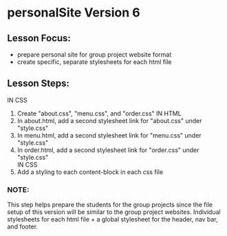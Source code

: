 # personalSite Version 6

## Lesson Focus:
- prepare personal site for group project website format
- create specific, separate stylesheets for each html file

## Lesson Steps:
IN CSS
1. Create "about.css", "menu.css", and "order.css"
IN HTML
2. In about.html, add a second stylesheet link for "about.css" under "style.css"  
3. In menu.html, add a second stylesheet link for "menu.css" under "style.css"  
4. In order.html, add a second stylesheet link for "order.css" under "style.css"  
IN CSS
5. Add a styling to each content-block in each css file

### NOTE:
This step helps prepare the students for the group projects since the file setup of 
this version will be similar to the group project websites.
Individual stylesheets for each html file + a global stylesheet for the header, nav bar, and footer.
